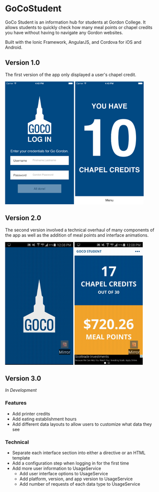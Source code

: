 # GoCoStudent
GoCo Student is an information hub for students at Gordon College. It allows
students to quickly check how many meal points or chapel credits you have
without having to navigate any Gordon websites.

Built with the Ionic Framework, AngularJS, and Cordova for iOS and Android.

## Version 1.0
The first version of the app only displayed a user's chapel credit.

<img alt="Version 1.0 Login" src="https://raw.githubusercontent.com/AdamVig/GoCoStudent/master/resources/screenshots/1.0.0/iOS/login-4-7.png" height="400px">

<img alt="Version 1.0 Chapel Credit" src="https://raw.githubusercontent.com/AdamVig/GoCoStudent/master/resources/screenshots/1.0.0/iOS/main-4-7.png" height="400px">

## Version 2.0
The second version involved a technical overhaul of many components of the app
as well as the addition of meal points and interface animations.

<img alt="Version 2.0 Loading Data Animated" src="https://raw.githubusercontent.com/AdamVig/GoCoStudent/master/resources/screencasts/2.0.0/LoadingData.gif" height="400px">

<img alt="Version 2.0 Logging Out Animated" src="https://raw.githubusercontent.com/AdamVig/GoCoStudent/master/resources/screencasts/2.0.0/LoggingOut.gif" height="400px">

## Version 3.0
*In Development*

### Features
+ Add printer credits
+ Add eating establishment hours
+ Add different data layouts to allow users to customize what data they see

### Technical
+ Separate each interface section into either a directive or an HTML template
+ Add a configuration step when logging in for the first time
+ Add more user information to UsageService
  - Add user interface options to UsageService
  - Add platform, version, and app version to UsageService
  - Add number of requests of each data type to UsageService
